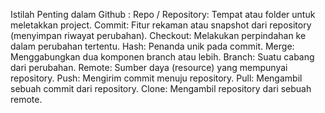Istilah Penting dalam Github :
Repo / Repository: Tempat atau folder untuk meletakkan project.
Commit: Fitur rekaman atau snapshot dari repository (menyimpan riwayat perubahan).
Checkout: Melakukan perpindahan ke dalam perubahan tertentu.
Hash: Penanda unik pada commit.
Merge: Menggabungkan dua komponen branch atau lebih.
Branch: Suatu cabang dari perubahan.
Remote: Sumber daya (resource) yang mempunyai repository.
Push: Mengirim commit menuju repository.
Pull: Mengambil sebuah commit dari repository.
Clone: Mengambil repository dari sebuah remote.
